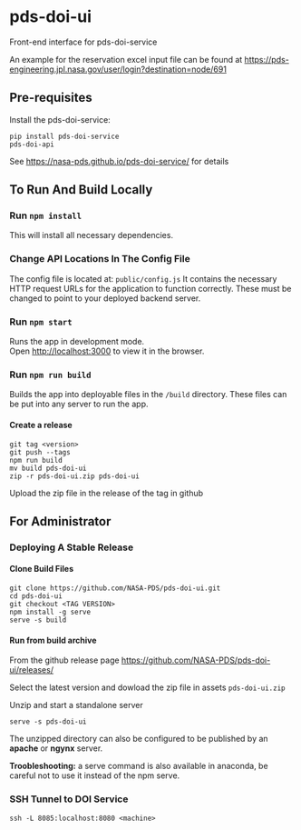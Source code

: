 # pds-doi-ui
Front-end interface for pds-doi-service

An example for the reservation excel input file can be found at https://pds-engineering.jpl.nasa.gov/user/login?destination=node/691

## Pre-requisites

Install the pds-doi-service:

```
pip install pds-doi-service
pds-doi-api
```

See https://nasa-pds.github.io/pds-doi-service/ for details

## To Run And Build Locally

### Run `npm install` 

This will install all necessary dependencies.

### Change API Locations In The Config File

The config file is located at: `public/config.js` It contains the necessary HTTP request URLs for the application to function correctly. These must be changed to point to your deployed backend server.

### Run `npm start`

Runs the app in development mode.<br />
Open [http://localhost:3000](http://localhost:3000) to view it in the browser.

### Run `npm run build`

Builds the app into deployable files in the `/build` directory.
These files can be put into any server to run the app.

#### Create a release

    git tag <version>
    git push --tags
    npm run build
    mv build pds-doi-ui
    zip -r pds-doi-ui.zip pds-doi-ui

Upload the zip file in the release of the tag in github

    

## For Administrator

### Deploying A Stable Release

#### Clone Build Files

```
git clone https://github.com/NASA-PDS/pds-doi-ui.git
cd pds-doi-ui
git checkout <TAG VERSION>
npm install -g serve
serve -s build
```

#### Run from build archive

From the github release page https://github.com/NASA-PDS/pds-doi-ui/releases/

Select the latest version and dowload the zip file in assets `pds-doi-ui.zip`

Unzip and start a standalone server

```
serve -s pds-doi-ui
```

The unzipped directory can also be configured to be published by an **apache** or **ngynx** server.

**Troobleshooting:** a serve command is also available in anaconda, be careful not to use it instead of the npm serve.

### SSH Tunnel to DOI Service

```
ssh -L 8085:localhost:8080 <machine>
```
